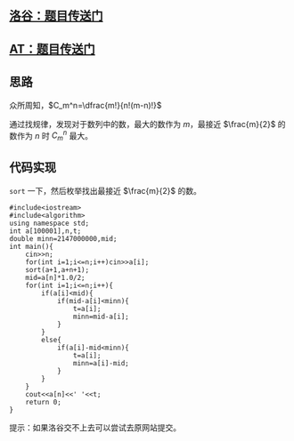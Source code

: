 ## [洛谷：题目传送门](https://www.luogu.com.cn/problem/AT_arc095_b)

## [AT：题目传送门](https://atcoder.jp/contests/arc095/tasks/arc095_b)

## 思路

众所周知，$C_m^n=\dfrac{m!}{n!(m-n)!}$

通过找规律，发现对于数列中的数，最大的数作为 $m$，最接近 $\frac{m}{2}$ 的数作为 $n$ 时 $C_m^n$ 最大。

## 代码实现

$\texttt{sort}$ 一下，然后枚举找出最接近 $\frac{m}{2}$ 的数。

```
#include<iostream>
#include<algorithm>
using namespace std;
int a[100001],n,t;
double minn=2147000000,mid;
int main(){
	cin>>n;
	for(int i=1;i<=n;i++)cin>>a[i];
	sort(a+1,a+n+1);
	mid=a[n]*1.0/2;
	for(int i=1;i<=n;i++){
		if(a[i]<mid){
			if(mid-a[i]<minn){
				t=a[i];
				minn=mid-a[i];
			}
		}
		else{
			if(a[i]-mid<minn){
				t=a[i];
				minn=a[i]-mid;
			}
		}
	}
	cout<<a[n]<<' '<<t;
	return 0;
}
```

提示：如果洛谷交不上去可以尝试去原网站提交。